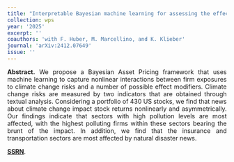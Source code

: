 ```yaml
---
title: "Interpretable Bayesian machine learning for assessing the effects of climate news shocks on firm-level returns. [WP](https://papers.ssrn.com/sol3/Delivery.cfm/5133162.pdf?abstractid=5133162&mirid=1)"
collection: wps
year: '2025'
excerpt: ''
coauthors: 'with F. Huber, M. Marcellino, and K. Klieber'
journal: 'arXiv:2412.07649'
issue: ''
---
```

<p align="justify"> <b>Abstract.</b> We propose a Bayesian Asset Pricing framework that uses machine learning to capture nonlinear interactions between firm exposures to climate change risks and a number of possible effect modifiers. Climate change risks are measured by two indicators that are obtained through textual analysis. Considering a portfolio of 430 US stocks, we find that news about climate change impact stock returns nonlinearly and asymmetrically. Our findings indicate that sectors with high pollution levels are most affected, with the highest polluting firms within these sectors bearing the brunt of the impact. In addition, we find that the insurance and transportation sectors are most affected by natural disaster news.
</p>

[**SSRN**](https://papers.ssrn.com/sol3/Delivery.cfm/5133162.pdf?abstractid=5133162&mirid=1).

